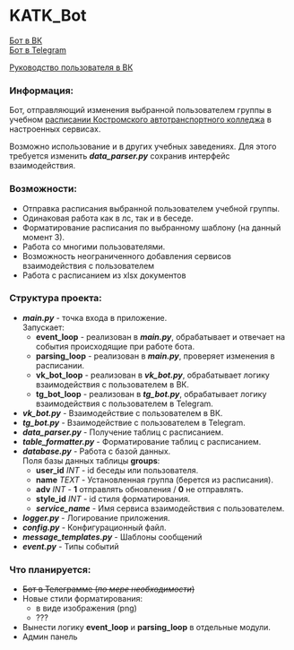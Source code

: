 # KATK_Bot

[Бот в ВК](https://vk.com/katk44bot) <br>
[Бот в Telegram](https://t.me/KATK44bot) <br>

[Руководство пользователя в ВК](https://vk.com/@katk44bot-rukovodstvo-polzovatelya)

### Информация:

Бот, отправляющий изменения выбранной пользователем группы в учебном
[расписании Костромского автотранспортного колледжа](https://katt44.ru/index.php?option=com_content&view=article&id=252&Itemid=129)
в настроенных сервисах.

Возможно использование и в других учебных заведениях. Для этого требуется изменить
***data_parser.py*** сохранив интерфейс взаимодействия.

### Возможности:

- Отправка расписания выбранной пользователем учебной группы.
- Одинаковая работа как в лс, так и в беседе.
- Форматирование расписания по выбранному шаблону (на данный момент 3).
- Работа со многими пользователями.
- Возможность неограниченного добавления сервисов взаимодействия с пользователем
- Работа с расписанием из xlsx документов

### Структура проекта:

- ***main.py*** - точка входа в приложение. <br>
  Запускает:
    - **event_loop** - реализован в ***main.py***, обрабатывает и отвечает на события происходящие при работе бота.
    - **parsing_loop** - реализован в ***main.py***, проверяет изменения в расписании.
    - **vk_bot_loop** - реализован в ***vk_bot.py***, обрабатывает логику взаимодействия с пользователем в ВК.
    - **tg_bot_loop** - реализован в ***tg_bot.py***, обрабатывает логику взаимодействия с пользователем в Telegram.
- ***vk_bot.py*** - Взаимодействие с пользователем в ВК.
- ***tg_bot.py*** - Взаимодействие с пользователем в Telegram.
- ***data_parser.py*** - Получение таблиц с расписанием.
- ***table_formatter.py*** - Форматирование таблиц с расписанием.
- ***database.py*** - Работа с базой данных. <br>
  Поля базы данных таблицы **groups**:
    - **user_id** _INT_ - id беседы или пользователя.
    - **name** _TEXT_ - Установленная группа (берется из расписания).
    - **adv** _INT_ - **1** отправлять обновления / **0** не отправлять.
    - **style_id** _INT_ - id стиля форматирования.
    - ***service_name*** - Имя сервиса взаимодействия с пользователем.
- ***logger.py*** - Логирование приложения.
- ***config.py*** - Конфигурационный файл.
- ***message_templates.py*** - Шаблоны сообщений
- ***event.py*** - Типы событий

### Что планируется:

- ~~Бот в Телеграмме (*по мере необходимости*)~~
- Новые стили форматирования:
    - в виде изображения (png)
    - ???
- Вынести логику **event_loop** и **parsing_loop** в отдельные модули.
- Админ панель

